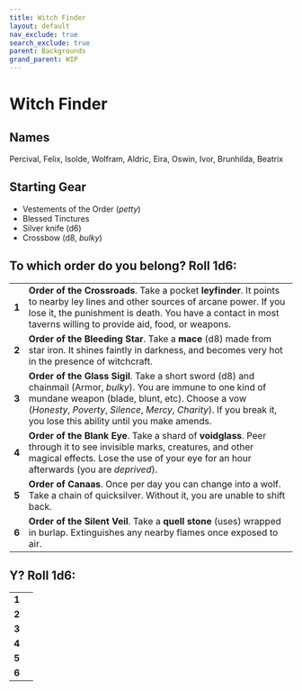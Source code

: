 ```yaml
---
title: Witch Finder
layout: default
nav_exclude: true
search_exclude: true
parent: Backgrounds
grand_parent: WIP
---
```


# Witch Finder

> 

## Names
Percival, Felix, Isolde, Wolfram, Aldric, Eira, Oswin, Ivor, Brunhilda, Beatrix

## Starting Gear
 
- Vestements of the Order (_petty_)
- Blessed Tinctures
- Silver knife (d6)
- Crossbow (d8, _bulky_)

## To which order do you belong? Roll 1d6:

|       |     |
| ----- | --- |
| **1** | **Order of the Crossroads**. Take a pocket **leyfinder**. It points to nearby ley lines and other sources of arcane power. If you lose it, the punishment is death. You have a contact in most taverns willing to provide aid, food, or weapons.   |
| **2** | **Order of the Bleeding Star**. Take a **mace** (d8) made from star iron. It shines faintly in darkness, and becomes very hot in the presence of witchcraft.           |
| **3** | **Order of the Glass Sigil**. Take a short sword (d8) and chainmail (Armor, _bulky_). You are immune to one kind of mundane weapon (blade, blunt, etc). Choose a vow (_Honesty_, _Poverty_, _Silence_, _Mercy_, _Charity_). If you break it, you lose this ability until you make amends. |
| **4** | **Order of the Blank Eye**. Take a shard of **voidglass**. Peer through it to see invisible marks, creatures, and other magical effects. Lose the use of your eye for an hour afterwards (you are _deprived_).    |
| **5** | **Order of Canaas**. Once per day you can change into a wolf. Take a chain of quicksilver. Without it, you are unable to shift back.  |
| **6** | **Order of the Silent Veil**. Take a **quell stone** (uses) wrapped in burlap. Extinguishes any nearby flames once exposed to air.    |

## Y? Roll 1d6:

|       |     |
| ----- | --- |
| **1** |     |
| **2** |     |
| **3** |     |
| **4** |     |
| **5** |     |
| **6** |     |
